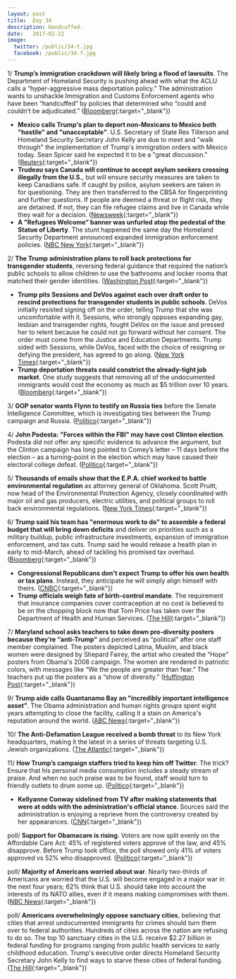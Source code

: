 ```yaml
---
layout: post
title:  Day 34
description: Handcuffed.
date:   2017-02-22
image:
  twitter: /public/34-t.jpg
  facebook: /public/34-f.jpg
---
```



1/ **Trump’s immigration crackdown will likely bring a flood of lawsuits**. The Department of Homeland Security is pushing ahead with what the ACLU calls a “hyper-aggressive mass deportation policy.” The administration wants to unshackle Immigration and Customs Enforcement agents who have been “handcuffed” by policies that determined who “could and couldn’t be adjudicated.” ([Bloomberg](https://www.bloomberg.com/politics/articles/2017-02-22/trump-s-immigration-crackdown-likely-to-bring-lawsuit-flood){:target="_blank"})

* **Mexico calls Trump's plan to deport non-Mexicans to Mexico both "hostile" and "unacceptable"**. U.S. Secretary of State Rex Tillerson and Homeland Security Secretary John Kelly are due to meet and "walk through" the implementation of Trump's immigration orders with Mexico today. Sean Spicer said he expected it to be a "great discussion." ([Reuters](http://www.reuters.com/article/us-usa-mexico-idUSKBN16127O){:target="_blank"})
* **Trudeau says Canada will continue to accept asylum seekers crossing illegally from the U.S.**, but will ensure security measures are taken to keep Canadians safe. If caught by police, asylum seekers are taken in for questioning. They are then transferred to the CBSA for fingerprinting and further questions. If people are deemed a threat or flight risk, they are detained. If not, they can file refugee claims and live in Canada while they wait for a decision. ([Newsweek](http://www.newsweek.com/justin-trudeau-canada-immigration-border-border-crossing-559340){:target="_blank"})
* **A "Refugees Welcome” banner was unfurled atop the pedestal of the Statue of Liberty**. The stunt happened the same day the Homeland Security Department announced expanded immigration enforcement policies. ([NBC New York](http://www.nbcnewyork.com/news/local/Refugees-Welcome-Banner-Unfurled-Statue-of-Liberty-414405873.html){:target="_blank"})

2/ **The Trump administration plans to roll back protections for transgender students**, reversing federal guidance that required the nation’s public schools to allow children to use the bathrooms and locker rooms that matched their gender identities. ([Washington Post](https://www.washingtonpost.com/local/education/trump-administration-poised-to-change-transgender-student-bathroom-guidelines/2017/02/21/cd690204-f7bf-11e6-9845-576c69081518_story.html){:target="_blank"})

* **Trump pits Sessions and DeVos against each over draft order to rescind protections for transgender students in public schools**. DeVos initially resisted signing off on the order, telling Trump that she was uncomfortable with it. Sessions, who strongly opposes expanding gay, lesbian and transgender rights, fought DeVos on the issue and pressed her to relent because he could not go forward without her consent. The order must come from the Justice and Education Departments. Trump sided with Sessions, while DeVos, faced with the choice of resigning or defying the president, has agreed to go along. ([New York Times](https://www.nytimes.com/2017/02/22/us/politics/devos-sessions-transgender-students-rights.html){:target="_blank"})
* **Trump deportation threats could constrict the already-tight job market**. One study suggests that removing all of the undocumented immigrants would cost the economy as much as $5 trillion over 10 years. ([Bloomberg](https://www.bloomberg.com/politics/articles/2017-02-22/trump-deportation-threats-to-constrict-already-tight-job-market){:target="_blank"})

3/ **GOP senator wants Flynn to testify on Russia ties** before the Senate Intelligence Committee, which is investigating ties between the Trump campaign and Russia. ([Politico](http://www.politico.com/story/2017/02/mike-flynn-russia-ties-investigation-235272){:target="_blank"})

4/ **John Podesta: "Forces within the FBI" may have cost Clinton election**. Podesta did not offer any specific evidence to advance the argument, but the Clinton campaign has long pointed to Comey’s letter – 11 days before the election – as a turning-point in the election which may have caused their electoral college defeat. ([Politico](http://www.politico.com/story/2017/02/john-podesta-fbi-clinton-election-trump-235229){:target="_blank"})

5/ **Thousands of emails show that the E.P.A. chief worked to battle environmental regulation** as attorney general of Oklahoma. Scott Pruitt, now head of the Environmental Protection Agency, closely coordinated with major oil and gas producers, electric utilities, and political groups to roll back environmental regulations. ([New York Times](https://www.nytimes.com/2017/02/22/us/politics/scott-pruitt-environmental-protection-agency.html){:target="_blank"})

6/ **Trump said his team has "enormous work to do" to assemble a federal budget that will bring down deficits** and deliver on priorities such as a military buildup, public infrastructure investments, expansion of immigration enforcement, and tax cuts. Trump said he would release a health plan in early to mid-March, ahead of tackling his promised tax overhaul. ([Bloomberg](https://www.bloomberg.com/politics/articles/2017-02-22/trump-says-enormous-work-ahead-on-budget-to-deliver-priorities){:target="_blank"})

* **Congressional Republicans don't expect Trump to offer his own health or tax plans**. Instead, they anticipate he will simply align himself with theirs. ([CNBC](http://www.cnbc.com/2017/02/22/congressional-republicans-dont-expect-trump-to-offer-his-own-health-or-tax-plans.html){:target="_blank"})
* **Trump officials weigh fate of birth-control mandate**. The requirement that insurance companies cover contraception at no cost is believed to be on the chopping block now that Tom Price has taken over the Department of Health and Human Services. ([The Hill](http://thehill.com/policy/healthcare/320166-trump-officials-weigh-fate-of-birth-control-mandate){:target="_blank"})

7/ **Maryland school asks teachers to take down pro-diversity posters because they’re “anti-Trump”** and perceived as “political” after one staff member complained. The posters depicted Latina, Muslim, and black women were designed by Shepard Fairey, the artist who created the “Hope” posters from Obama's 2008 campaign. The women are rendered in patriotic colors, with messages like “We the people are greater than fear.” The teachers put up the posters as a “show of diversity.” ([Huffington Post](http://www.huffingtonpost.com/entry/school-pro-diversity-posters-trump_us_58ac87b9e4b0e784faa21446){:target="_blank"})

9/ **Trump aide calls Guantanamo Bay an "incredibly important intelligence asset”**. The Obama administration and human rights groups spent eight years attempting to close the facility, calling it a stain on America's reputation around the world. ([ABC News](http://abcnews.go.com/Politics/top-trump-aide-calls-guantanamo-bay-incredibly-important/story?id=45655026){:target="_blank"})

10/ **The Anti-Defamation League received a bomb threat** to its New York headquarters, making it the latest in a series of threats targeting U.S. Jewish organizations. ([The Atlantic](http://www.theatlantic.com/liveblogs/2017/02/news-today/517437/14802/){:target="_blank"})

11/ **How Trump’s campaign staffers tried to keep him off Twitter**. The trick? Ensure that his personal media consumption includes a steady stream of praise. And when no such praise was to be found, staff would turn to friendly outlets to drum some up. ([Politico](http://www.politico.com/story/2017/02/trump-twitter-staffer-235263){:target="_blank"})

* **Kellyanne Conway sidelined from TV after making statements that were at odds with the administration's official stance**. Sources said the administration is enjoying a reprieve from the controversy created by her appearances. ([CNN](http://money.cnn.com/2017/02/22/media/kellyanne-conway-sidelined-from-tv/){:target="_blank"})

poll/ **Support for Obamacare is rising**. Voters are now split evenly on the Affordable Care Act: 45% of registered voters approve of the law, and 45% disapprove. Before Trump took office, the poll showed only 41% of voters approved vs 52% who disapproved. ([Politico](http://www.politico.com/story/2017/02/obamacare-repeal-replace-poll-235245){:target="_blank"})

poll/ **Majority of Americans worried about war**. Nearly two-thirds of Americans are worried that the U.S. will become engaged in a major war in the next four years; 62% think that U.S. should take into account the interests of its NATO allies, even if it means making compromises with them. ([NBC News](http://www.nbcnews.com/feature/data-points/poll-majority-americans-worried-about-war-feel-favorably-toward-nato-n723931){:target="_blank"})

poll/ **Americans overwhelmingly oppose sanctuary cities**, believing that cities that arrest undocumented immigrants for crimes should turn them over to federal authorities. Hundreds of cities across the nation are refusing to do so. The top 10 sanctuary cities in the U.S. receive $2.27 billion in federal funding for programs ranging from public health services to early childhood education. Trump's executive order directs Homeland Security Secretary John Kelly to find ways to starve these cities of federal funding. ([The Hill](http://thehill.com/homenews/administration/320487-poll-americans-overwhelmingly-oppose-sanctuary-cities){:target="_blank"})